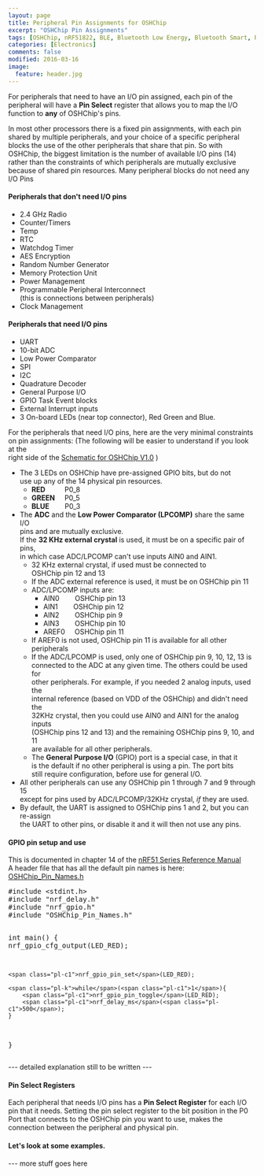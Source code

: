 ```yaml
---
layout: page
title: Peripheral Pin Assignments for OSHChip
excerpt: "OSHChip Pin Assignments"
tags: [OSHChip, nRF51822, BLE, Bluetooth Low Energy, Bluetooth Smart, Pin Assignments]
categories: [Electronics]
comments: false
modified: 2016-03-16
image:
  feature: header.jpg
---
```


For peripherals that need to have an I/O pin assigned, each pin of
the peripheral will have a **Pin Select** register that allows you
to map the I/O function to **any** of OSHChip's pins.

In most other processors there is a fixed pin assignments, with
each pin shared by multiple peripherals, and your choice of a specific
peripheral blocks the use of the other peripherals that share that pin.
So with OSHChip, the biggest limitation is the number of available I/O
pins (14) rather than the constraints of which peripherals are mutually
exclusive because of shared pin resources. Many peripheral blocks do not need any I/O Pins

#### Peripherals that don't need I/O pins

* 2.4 GHz Radio
* Counter/Timers
* Temp
* RTC
* Watchdog Timer
* AES Encryption
* Random Number Generator
* Memory Protection Unit
* Power Management
* Programmable Peripheral Interconnect  
    (this is connections between peripherals)
* Clock Management

#### Peripherals that need I/O pins

* UART
* 10-bit ADC
* Low Power Comparator
* SPI
* I2C
* Quadrature Decoder
* General Purpose I/O
* GPIO Task Event blocks
* External Interrupt inputs
* 3 On-board LEDs (near top connector), Red Green and Blue.

For the peripherals that need I/O pins, here are the very minimal
constraints on pin assignments:
(The following will be easier to understand if you look at the  
 right side of the <a href="OSHChip_V1.0___Schematic.PDF" target="_blank">Schematic for OSHChip V1.0</a> )


* The 3 LEDs on OSHChip have pre-assigned GPIO bits, but do not  
  use up any of the 14 physical pin resources.
  * **RED** &nbsp;&nbsp;&nbsp;&nbsp;&nbsp;&nbsp;&nbsp;&nbsp; P0_8
  * **GREEN** &nbsp;&nbsp;&nbsp; P0_5
  * **BLUE** &nbsp;&nbsp;&nbsp;&nbsp;&nbsp;&nbsp; P0_3
* The **ADC** and the **Low Power Comparator (LPCOMP)** share the same I/O  
  pins and are mutually exclusive.  
  If the **32 KHz external crystal** is used, it must be on a specific pair of pins,  
  in which case ADC/LPCOMP can't use inputs AIN0 and AIN1.
  * 32 KHz external crystal, if used must be connected to  
    OSHChip pin 12 and 13
  * If the ADC external reference is used, it must be on OSHChip pin 11
  * ADC/LPCOMP inputs are:
    * AIN0 &nbsp;&nbsp;&nbsp;&nbsp;&nbsp;&nbsp; OSHChip pin 13
    * AIN1 &nbsp;&nbsp;&nbsp;&nbsp;&nbsp;&nbsp; OSHChip pin 12
    * AIN2 &nbsp;&nbsp;&nbsp;&nbsp;&nbsp;&nbsp; OSHChip pin 9
    * AIN3 &nbsp;&nbsp;&nbsp;&nbsp;&nbsp;&nbsp; OSHChip pin 10
    * AREF0 &nbsp;&nbsp;&nbsp; OSHChip pin 11
  * If AREF0 is not used, OSHChip pin 11 is available for all other peripherals
  * If the ADC/LPCOMP is used, only one of OSHChip pin 9, 10, 12, 13 is  
    connected to the ADC at any given time. The others could be used for  
    other peripherals. For example, if you needed 2 analog inputs, used the  
    internal reference (based on VDD of the OSHChip) and didn't need the  
    32KHz crystal, then you could use AIN0 and AIN1 for the analog inputs  
    (OSHChip pins 12 and 13) and the remaining OSHChip pins 9, 10, and 11  
    are available for all other peripherals.
  * The **General Purpose I/O** (GPIO) port is a special case, in that it  
    is the default if no other peripheral is using a pin. The port bits  
    still require configuration, before use for general I/O.
* All other peripherals can use any OSHChip pin 1 through 7 and 9 through 15  
  except for pins used by ADC/LPCOMP/32KHz crystal, *if* they are used.
* By default, the UART is assigned to OSHChip pins 1 and 2, but you can re-assign  
  the UART to other pins, or disable it and it will then not use any pins.

#### GPIO pin setup and use

This is documented in chapter 14 of the [nRF51 Series Reference Manual](https://www.nordicsemi.com/eng/nordic/download_resource/20337/12/45450728)  
A header file that has all the default pin names is here: [OSHChip_Pin_Names.h](https://github.com/OSHChip/OSHChip_Related_Files/tree/master/Getting_Started_Files)


<!--- 

On my Jekyll inside a VM, the ```c stuff didnt work  --- maybe rouge isn't working correctly
On my Jekyll inside a VM, indenting with 4 spaces does go into 'code' mode, but highlighting did not occur,
   and the line spacing sucks.
On the GitHub repo, ```c  does work, and looking at it in the repo, it highlights and looks great
   but rendered on my site, highlighting only partially works, and line spacing sucks
So I looked at the source for the ```c rendered stuff, viewed in the repo, and cut and pasted it below,
   and commented out the stuff that was used to create it.

End result is it looks ok with regard to line spacing, but no highlighting on my site

```c
#include <stdint.h>
#include "nrf_delay.h"
#include "nrf_gpio.h"
#include "OSHChip_Pin_Names.h"

int main()
{
    nrf_gpio_cfg_output(LED_RED);

    nrf_gpio_pin_set(LED_RED);

    while(1){
        nrf_gpio_pin_toggle(LED_RED);
        nrf_delay_ms(500);
    }
}
```
--->

<div class="highlight highlight-source-c"><pre>#<span class="pl-k">include</span> <span class="pl-s"><span class="pl-pds">&lt;</span>stdint.h<span class="pl-pds">&gt;</span></span>
#<span class="pl-k">include</span> <span class="pl-s"><span class="pl-pds">"</span>nrf_delay.h<span class="pl-pds">"</span></span>
#<span class="pl-k">include</span> <span class="pl-s"><span class="pl-pds">"</span>nrf_gpio.h<span class="pl-pds">"</span></span>
#<span class="pl-k">include</span> <span class="pl-s"><span class="pl-pds">"</span>OSHChip_Pin_Names.h<span class="pl-pds">"</span></span>

<span class="pl-k">int</span> <span class="pl-en">main</span>()
{
    <span class="pl-c1">nrf_gpio_cfg_output</span>(LED_RED);

    <span class="pl-c1">nrf_gpio_pin_set</span>(LED_RED);

    <span class="pl-k">while</span>(<span class="pl-c1">1</span>){
        <span class="pl-c1">nrf_gpio_pin_toggle</span>(LED_RED);
        <span class="pl-c1">nrf_delay_ms</span>(<span class="pl-c1">500</span>);
    }
}</pre></div>



--- detailed explanation still to be written ---


#### Pin Select Registers

Each peripheral that needs I/O pins has a **Pin Select Register** for each I/O pin
that it needs. Setting the pin select register to the bit position in the P0 Port
that connects to the OSHChip pin you want to use, makes the connection between
the peripheral and physical pin.



#### Let's look at some examples.

--- more stuff goes here




